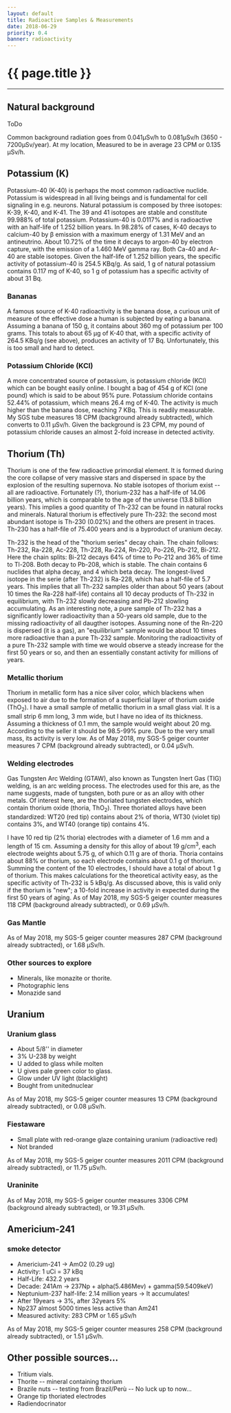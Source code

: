 ```yaml
---
layout: default
title: Radioactive Samples & Measurements
date: 2018-06-29
priority: 0.4
banner: radioactivity
---
```


{{ page.title }}
=====
---

## Natural background

ToDo

Common background radiation goes from 0.041μSv/h to 0.081μSv/h (3650 - 7200μSv/year).
At my location, Measured to be in average 23 CPM or 0.135 &mu;Sv/h.



## Potassium (K)

Potassium-40 (K-40) is perhaps the most common radioactive nuclide.  Potassium
is widespread in all living beings and is fundamental for cell signaling in
e.g. neurons. Natural potassium is composed by three isotopes: K-39, K-40, and
K-41. The 39 and 41 isotopes are stable and constitute 99.988% of total
potassium. Potassium-40 is 0.0117% and is radioactive with an half-life of
1.252 billion years.  In 98.28% of cases, K-40 decays to calcium-40 by &beta;
emission with a maximum energy of 1.31 MeV and an antineutrino. About 10.72% of
the time it decays to argon-40 by electron capture, with the emission of a
1.460 MeV gamma ray. Both Ca-40 and Ar-40 are stable isotopes. Given the
half-life of 1.252 billion years, the specific activity of potassium-40 is
254.5 KBq/g.  As said, 1 g of natural potassium contains 0.117 mg of K-40, so 1
g of potassium has a specific activity of about 31 Bq.

### Bananas

A famous source of K-40 radioactivity is the banana dose, a curious unit of
measure of the effective dose a human is subjected by eating a banana.
Assuming a banana of 150 g, it contains about 360 mg of potassium per 100
grams.  This totals to about 65 &mu;g of K-40 that, with a specific activity of
264.5 KBq/g (see above), produces an activity of 17 Bq.  Unfortunately, this is
too small and hard to detect.

### Potassium Chloride (KCl)

A more concentrated source of potassium, is potassium chloride (KCl) which can
be bought easily online. I bought a bag of 454 g of KCl (one pound) which is
said to be about 95% pure.  Potassium chloride contains 52.44% of potassium,
which means 26.4 mg of K-40. The activity is much higher than the
banana dose, reaching 7 KBq. This is readily measurable. My SGS tube measures
18 CPM (background already subtracted), which converts to 0.11 &mu;Sv/h. Given
the background is 23 CPM, my pound of potassium chloride causes an almost 2-fold
increase in detected activity.


## Thorium (Th)

Thorium is one of the few radioactive primordial element. It is formed during
the core collapse of very massive stars and dispersed in space by the explosion
of the resulting supernova. No stable isotopes of thorium exist -- all are
radioactive.  Fortunately (?), thorium-232 has a half-life of 14.06 billion
years, which is comparable to the age of the universe (13.8 billion years).
This implies a good quantity of Th-232 can be found in natural rocks and
minerals. Natural thorium is effectively pure Th-232: the second most abundant
isotope is Th-230 (0.02%) and the others are present in traces. Th-230 has a
half-file of 75.400 years and is a byproduct of uranium decay.

Th-232 is the head of the "thorium series" decay chain. The chain follows:
Th-232, Ra-228, Ac-228, Th-228, Ra-224, Rn-220, Po-226, Pb-212, Bi-212. Here
the chain splits: Bi-212 decays 64% of time to Po-212 and 36% of time to
Tl-208. Both decay to Pb-208, which is stable. The chain contains 6 nuclides
that alpha decay, and 4 which beta decay. The longest-lived isotope in the
serie (after Th-232) is Ra-228, which has a half-file of 5.7 years. This
implies that all Th-232 samples older than about 50 years (about 10 times the
Ra-228 half-life) contains all 10 decay products of Th-232 in equilibrium, with
Th-232 slowly decreasing and Pb-212 slowling accumulating. As an interesting
note, a pure sample of Th-232 has a significantly lower radioactivity than a
50-years old sample, due to the missing radioactivity of all daugther isotopes.
Assuming none of the Rn-220 is dispersed (it is a gas), an "equilibrium" sample
would be about 10 times more radioactive than a pure Th-232 sample. Monitoring
the radioactivity of a pure Th-232 sample with time we would observe a steady
increase for the first 50 years or so, and then an essentially constant
activity for millions of years.

### Metallic thorium

Thorium in metallic form has a nice silver color, which blackens when exposed
to air due to the formation of a superficial layer of thorium oxide
(ThO<sub>2</sub>).  I have a small sample of metallic thorium in a small glass
vial. It is a small strip 6 mm long, 3 mm wide, but I have no idea of its
thickness. Assuming a thickness of 0.1 mm, the sample would weight about 20 mg.
According to the seller it should be 98.5-99% pure. Due to the very small mass,
its activity is very low. As of May 2018, my SGS-5 geiger counter measures 7
CPM (background already subtracted), or 0.04 &mu;Sv/h.

### Welding electrodes

Gas Tungsten Arc Welding (GTAW), also known as Tungsten Inert Gas (TIG)
welding, is an arc welding process. The electrodes used for this are, as the
name suggests, made of tungsten, both pure or as an alloy with other metals. Of
interest here, are the thoriated tungsten electrodes, which contain thorium
oxide (thoria, ThO<sub>2</sub>). Three thoriated alloys have been standardized:
WT20 (red tip) contains about 2% of thoria, WT30 (violet tip) contains 3%, and
WT40 (orange tip) contains 4%.

I have 10 red tip (2% thoria) electrodes with a diameter of 1.6 mm and a length
of 15 cm.  Assuming a density for this alloy of about 19 g/cm<sup>3</sup>, each
electrode weights about 5.75 g, of which 0.11 g are of thoria. Thoria contains
about 88% or thorium, so each electrode contains about 0.1 g of thorium.
Summing the content of the 10 electrodes, I should have a total of about 1 g of
thorium.  This makes calculations for the theoretical activity easy, as the
specific activity of Th-232 is 5 kBq/g. As discussed above, this is valid only
if the thorium is "new"; a 10-fold increase in activity in expected during the
first 50 years of aging. As of May 2018, my SGS-5 geiger counter measures 118
CPM (background already subtracted), or 0.69 &mu;Sv/h.

### Gas Mantle

As of May 2018, my SGS-5 geiger counter measures 287 CPM (background already
subtracted), or 1.68 &mu;Sv/h.

### Other sources to explore

 - Minerals, like monazite or thorite.
 - Photographic lens
 - Monazide sand


## Uranium

### Uranium glass
 - About 5/8'' in diameter
 - 3% U-238 by weight
 - U added to glass while molten
 - U gives pale green color to glass. 
 - Glow under UV light (blacklight)
 - Bought from unitednuclear

As of May 2018, my SGS-5 geiger counter measures 13 CPM (background already
subtracted), or 0.08 &mu;Sv/h.

### Fiestaware

 - Small plate with red-orange glaze containing uranium (radioactive red)
 - Not branded

As of May 2018, my SGS-5 geiger counter measures 2011 CPM (background already
subtracted), or 11.75 &mu;Sv/h.

### Uraninite

As of May 2018, my SGS-5 geiger counter measures 3306 CPM (background already
subtracted), or 19.31 &mu;Sv/h.


## Americium-241 

### smoke detector
 - Americium-241   -> AmO2  (0.29 ug)
 - Activity: 1 uCi = 37 kBq
 - Half-Life: 432.2 years
 - Decade: 241Am -> 237Np + alpha(5.486Mev) + gamma(59.5409keV)
 - Neptunium-237 half-life: 2.14 million years -> It accumulates!
 - After 19years -> 3%, after 32years 5%
 - Np237 almost 5000 times less active than Am241
 - Measured activity: 283 CPM or 1.65 &mu;Sv/h

As of May 2018, my SGS-5 geiger counter measures 258 CPM (background already
subtracted), or 1.51 &mu;Sv/h.


## Other possible sources...
 - Tritium vials.
 - Thorite -- mineral containing thorium
 - Brazile nuts -- testing from Brazil/Perù -- No luck up to now...
 - Orange tip thoriated electrodes
 - Radiendocrinator

